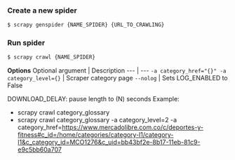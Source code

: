 ### Create a new spider 
```bash
$ scrapy genspider {NAME_SPIDER} {URL_TO_CRAWLING}
```
### Run spider 
```bash
$ scrapy crawl {NAME_SPIDER}
```


**Options**
Optional argument | Description
--- | --- 
`-a category_href="{}" -a category_level={}` | Scraper category page
`--nolog` | Sets LOG_ENABLED to False

DOWNLOAD_DELAY: pause length to (N) seconds
Example: 
* scrapy crawl category_glossary
* scrapy crawl category_glossary  -a category_level=2 -a category_href=https://www.mercadolibre.com.co/c/deportes-y-fitness#c_id=/home/categories/category-l1/category-l1&c_category_id=MCO1276&c_uid=bb43bf2e-8b17-11eb-81c9-e9c5bb60a707
